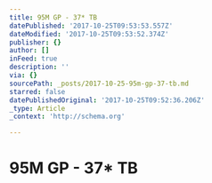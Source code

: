 ```yaml
---
title: 95M GP - 37* TB
datePublished: '2017-10-25T09:53:53.557Z'
dateModified: '2017-10-25T09:53:52.374Z'
publisher: {}
author: []
inFeed: true
description: ''
via: {}
sourcePath: _posts/2017-10-25-95m-gp-37-tb.md
starred: false
datePublishedOriginal: '2017-10-25T09:52:36.206Z'
_type: Article
_context: 'http://schema.org'

---
```

# 95M GP - 37\* TB